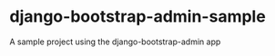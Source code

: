 django-bootstrap-admin-sample
=============================

A sample project using the django-bootstrap-admin app
